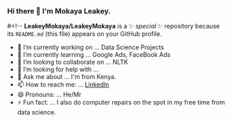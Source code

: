 ### Hi there 👋 I'm Mokaya Leakey.

#<!--
**LeakeyMokaya/LeakeyMokaya** is a ✨ _special_ ✨ repository because its `README.md` (this file) appears on your GitHub profile.




- 🔭 I’m currently working on ... Data Science Projects 
- 🌱 I’m currently learning ... Google Ads, FaceBook Ads
- 👯 I’m looking to collaborate on ... NLTK
- 🤔 I’m looking for help with ... 
- 💬 Ask me about ... I'm from Kenya.
- 📫 How to reach me: ... [LinkedIn](https://www.linkedin.com/in/leakeymokaya/)
- 😄 Pronouns: ... He/Mr
- ⚡ Fun fact: ... I also do computer repairs on the spot in my free time from data science.

